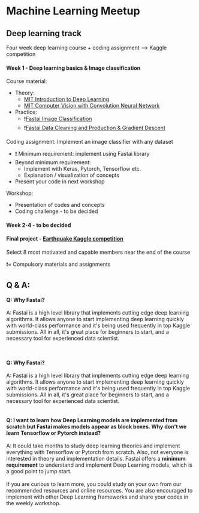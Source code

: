# Machine Learning Meetup 

## Deep learning track
Four week deep learning course + coding assignment --> Kaggle competition

#### Week 1 - Deep learning basics & Image classification
Course material: 
- Theory:
  - [MIT Introduction to Deep Learning](https://www.youtube.com/watch?v=JN6H4rQvwgY)
  - [MIT Computer Vision with Convolution Neural Network](https://www.youtube.com/watch?v=NVH8EYPHi30)
- Practice:
  - :exclamation:[Fastai Image Classification](https://course.fast.ai/videos/?lesson=1) 
  - :exclamation:[Fastai Data Cleaning and Production & Gradient Descent](https://course.fast.ai/videos/?lesson=1)

Coding assignment: Implement an image classifier with any dataset
-  :exclamation: Minimum requirement: implement using Fastai library
- Beyond minimum requirement: 
  - Implement with Keras, Pytorch, Tensorflow etc. 
  - Explanation / visualization of concepts 
- Present your code in next workshop

Workshop:
- Presentation of codes and concepts
- Coding challenge - to be decided

#### Week 2-4 - to be decided

#### Final project - [Earthquake Kaggle competition](https://www.kaggle.com/c/LANL-Earthquake-Prediction)
Select 8 most motivated and capable members near the end of the course

:exclamation:= Compulsory materials and assignments


## Q & A:
**Q: Why Fastai?**<br><br>
A: Fastai is a high level library that implements cutting edge deep learning algorithms. It allows anyone to start implementing deep learning quickly with world-class performance and it's being used frequently in top Kaggle submissions. All in all, it's great place for beginners to start, and a necessary tool for experienced data scientist. 
<br><br><br>

**Q: Why Fastai?**<br><br>
A: Fastai is a high level library that implements cutting edge deep learning algorithms. It allows anyone to start implementing deep learning quickly with world-class performance and it's being used frequently in top Kaggle submissions. All in all, it's great place for beginners to start, and a necessary tool for experienced data scientist. 
<br><br><br>
**Q: I want to learn how Deep Learning models are implemented from scratch but Fastai makes models appear as block boxes. Why don't we learn Tensorflow or Pytorch instead?**<br><br>
A: It could take months to study deep learning theories and implement everything with Tensorflow or Pytorch from scratch. Also, not everyone is interested in theory and implementation details. Fastai offers a **minimum requirement** to understand and implement Deep Learning models, which is a good point to jump start. 
<br><br>
If you are curious to learn more, you could study on your own from our recommended resources and online resources. You are also encouraged to implement with other Deep Learning frameworks and share your codes in the weekly workshop. 


